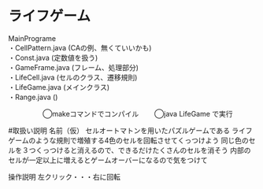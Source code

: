 # ライフゲーム

MainPrograme \
   ・CellPattern.java (CAの例、無くていいかも)\
   ・Const.java       (定数値を扱う)\
   ・GameFrame.java   (フレーム、処理部分)\
   ・LifeCell.java    (セルのクラス、遷移規則)\
   ・LifeGame.java    (メインクラス)\
   ・Range.java       ()

　　　　　◯makeコマンドでコンパイル
     　　◯java LifeGame で実行

#取扱い説明
名前（仮）
セルオートマトンを用いたパズルゲームである
ライフゲームのような規則で増殖する4色のセルを回転させてくっつけよう
同じ色のセルを３つくっつけると消えるので、できるだけたくさんのセルを消そう
内部のセルが一定以上に増えるとゲームオーバーになるので気をつけて

操作説明
左クリック・・・右に回転

